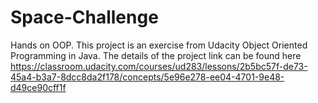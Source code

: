 # Space-Challenge
Hands on OOP. This project is an exercise from Udacity Object Oriented Programming in Java.
The details of the project link can be found here https://classroom.udacity.com/courses/ud283/lessons/2b5bc57f-de73-45a4-b3a7-8dcc8da2f178/concepts/5e96e278-ee04-4701-9e48-d49ce90cff1f
